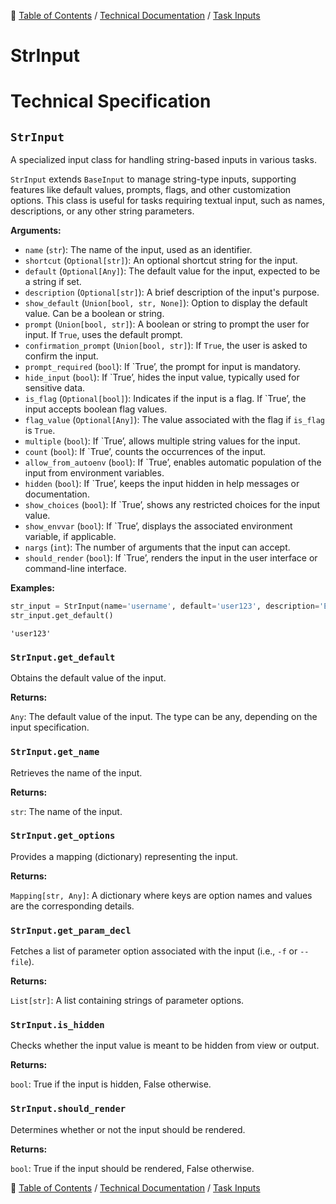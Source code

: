 🔖 [Table of Contents](../../README.md) / [Technical Documentation](../README.md) / [Task Inputs](README.md)

# StrInput

# Technical Specification

<!--start-doc-->
## `StrInput`

A specialized input class for handling string-based inputs in various tasks.

`StrInput` extends `BaseInput` to manage string-type inputs, supporting features like
default values, prompts, flags, and other customization options. This class is useful
for tasks requiring textual input, such as names, descriptions, or any other string parameters.

__Arguments:__

- `name` (`str`): The name of the input, used as an identifier.
- `shortcut` (`Optional[str]`): An optional shortcut string for the input.
- `default` (`Optional[Any]`): The default value for the input, expected to be a string if set.
- `description` (`Optional[str]`): A brief description of the input's purpose.
- `show_default` (`Union[bool, str, None]`): Option to display the default value. Can be a boolean or string.
- `prompt` (`Union[bool, str]`): A boolean or string to prompt the user for input. If `True`, uses the default prompt.
- `confirmation_prompt` (`Union[bool, str]`): If `True`, the user is asked to confirm the input.
- `prompt_required` (`bool`): If `True’, the prompt for input is mandatory.
- `hide_input` (`bool`): If `True’, hides the input value, typically used for sensitive data.
- `is_flag` (`Optional[bool]`): Indicates if the input is a flag. If `True’, the input accepts boolean flag values.
- `flag_value` (`Optional[Any]`): The value associated with the flag if `is_flag` is `True`.
- `multiple` (`bool`): If `True’, allows multiple string values for the input.
- `count` (`bool`): If `True’, counts the occurrences of the input.
- `allow_from_autoenv` (`bool`): If `True’, enables automatic population of the input from environment variables.
- `hidden` (`bool`): If `True’, keeps the input hidden in help messages or documentation.
- `show_choices` (`bool`): If `True’, shows any restricted choices for the input value.
- `show_envvar` (`bool`): If `True’, displays the associated environment variable, if applicable.
- `nargs` (`int`): The number of arguments that the input can accept.
- `should_render` (`bool`): If `True’, renders the input in the user interface or command-line interface.

__Examples:__

```python
str_input = StrInput(name='username', default='user123', description='Enter your username')
str_input.get_default()
```

```
'user123'
```


### `StrInput.get_default`

Obtains the default value of the input.

__Returns:__

`Any`: The default value of the input. The type can be any, depending on the input specification.

### `StrInput.get_name`

Retrieves the name of the input.

__Returns:__

`str`: The name of the input.

### `StrInput.get_options`

Provides a mapping (dictionary) representing the input.

__Returns:__

`Mapping[str, Any]`: A dictionary where keys are option names and values are the corresponding details.

### `StrInput.get_param_decl`

Fetches a list of parameter option associated with the input (i.e., `-f` or `--file`).

__Returns:__

`List[str]`: A list containing strings of parameter options.

### `StrInput.is_hidden`

Checks whether the input value is meant to be hidden from view or output.

__Returns:__

`bool`: True if the input is hidden, False otherwise.

### `StrInput.should_render`

Determines whether or not the input should be rendered.

__Returns:__

`bool`: True if the input should be rendered, False otherwise.

<!--end-doc-->

🔖 [Table of Contents](../../README.md) / [Technical Documentation](../README.md) / [Task Inputs](README.md)
